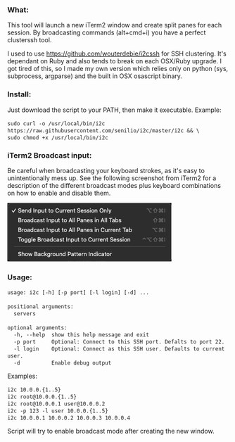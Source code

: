 ### What:

This tool will launch a new iTerm2 window and create split panes for each session. By broadcasting commands (alt+cmd+i) you have a perfect clusterssh tool.

I used to use https://github.com/wouterdebie/i2cssh for SSH clustering. It's dependant on Ruby and also tends to break on each OSX/Ruby upgrade. I got tired of this, so I made my own version which relies only on python (sys, subprocess, argparse) and the built in OSX osascript binary.

### Install:

Just download the script to your PATH, then make it executable. Example:

```
sudo curl -o /usr/local/bin/i2c https://raw.githubusercontent.com/senilio/i2c/master/i2c && \
sudo chmod +x /usr/local/bin/i2c
```

### iTerm2 Broadcast input:

Be careful when broadcasting your keyboard strokes, as it's easy to unintentionally mess up. See the following screenshot from iTerm2 for a description of the different broadcast modes plus keyboard combinations on how to enable and disable them.

![iTerm2 Broadcast Input menu](assets/iTerm2-broadcast-keyboard-shortcuts.png)

### Usage:

```
usage: i2c [-h] [-p port] [-l login] [-d] ...

positional arguments:
  servers

optional arguments:
  -h, --help  show this help message and exit
  -p port     Optional: Connect to this SSH port. Defalts to port 22.
  -l login    Optional: Connect as this SSH user. Defaults to current user.
  -d          Enable debug output
```

Examples:

```
i2c 10.0.0.{1..5}
i2c root@10.0.0.{1..5}
i2c root@10.0.0.1 user@10.0.0.2
i2c -p 123 -l user 10.0.0.{1..5}
i2c 10.0.0.1 10.0.0.2 10.0.0.3 10.0.0.4
```

Script will try to enable broadcast mode after creating the new window.
